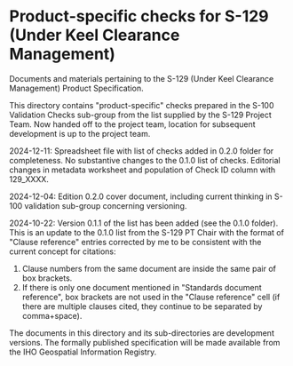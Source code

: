 # Product-specific checks for S-129 (Under Keel Clearance Management)

Documents and materials pertaining to the S-129 (Under Keel Clearance Management) Product Specification.

This directory contains "product-specific" checks prepared in the S-100 Validation Checks sub-group from the list supplied by the S-129 Project Team. Now handed off to the project team, location for subsequent development is up to the project team.

2024-12-11: Spreadsheet file with list of checks added in 0.2.0 folder for completeness. No substantive changes to the 0.1.0 list of checks. Editorial changes in metadata worksheet and population of Check ID column with 129_XXXX.

2024-12-04: Edition 0.2.0 cover document, including current thinking in S-100 validation sub-group concerning versioning.

2024-10-22: Version 0.1.1 of the list has been added (see the 0.1.0 folder). This is an update to the 0.1.0 list from the S-129 PT Chair with the format of "Clause reference" entries corrected by me to be consistent with the current concept for citations:
1) Clause numbers from the same document are inside the same pair of box brackets.
2) If there is only one document mentioned in "Standards document reference", box brackets are not used in the "Clause reference" cell (if there are multiple clauses cited, they continue to be separated by comma+space).

The documents in this directory and its sub-directories are development versions. The formally published specification will be made available from the IHO Geospatial Information Registry.


